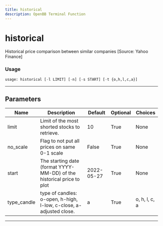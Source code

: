 ```yaml
---
title: historical
description: OpenBB Terminal Function
---
```


# historical

Historical price comparison between similar companies [Source: Yahoo Finance]

### Usage

```python
usage: historical [-l LIMIT] [-n] [-s START] [-t {o,h,l,c,a}]
```

---

## Parameters

| Name | Description | Default | Optional | Choices |
| ---- | ----------- | ------- | -------- | ------- |
| limit | Limit of the most shorted stocks to retrieve. | 10 | True | None |
| no_scale | Flag to not put all prices on same 0-1 scale | False | True | None |
| start | The starting date (format YYYY-MM-DD) of the historical price to plot | 2022-05-27 | True | None |
| type_candle | type of candles: o-open, h-high, l-low, c-close, a-adjusted close. | a | True | o, h, l, c, a |

---
